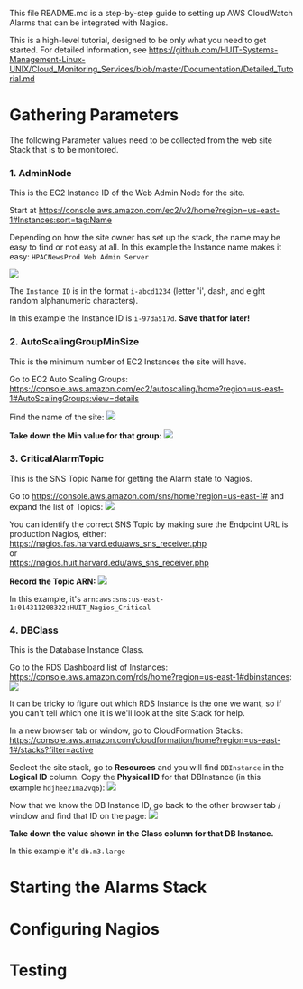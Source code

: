 This file README.md is a step-by-step guide to setting up AWS CloudWatch Alarms that can be integrated with Nagios.

This is a high-level tutorial, designed to be only what you need to get started. For detailed information, see
https://github.com/HUIT-Systems-Management-Linux-UNIX/Cloud_Monitoring_Services/blob/master/Documentation/Detailed_Tutorial.md



# Gathering Parameters

The following Parameter values need to be collected from the web site Stack that is to be monitored.


### 1. **AdminNode**

This is the EC2 Instance ID of the Web Admin Node for the site. 

Start at https://console.aws.amazon.com/ec2/v2/home?region=us-east-1#Instances:sort=tag:Name

Depending on how the site owner has set up the stack, the name may be easy to find or not easy at all. In this example 
the Instance name makes it easy: `HPACNewsProd Web Admin Server`

![](https://github.com/HUIT-Systems-Management-Linux-UNIX/Cloud_Monitoring_Services/blob/master/Documentation/Images/admin_node.png)

The `Instance ID` is in the format `i-abcd1234` (letter 'i', dash, and eight random alphanumeric characters).

In this example the Instance ID is `i-97da517d`. **Save that for later!**



### 2. **AutoScalingGroupMinSize**

This is the minimum number of EC2 Instances the site will have. 

Go to EC2 Auto Scaling Groups: <br>
https://console.aws.amazon.com/ec2/autoscaling/home?region=us-east-1#AutoScalingGroups:view=details

Find the name of the site:
![](https://github.com/HUIT-Systems-Management-Linux-UNIX/Cloud_Monitoring_Services/blob/master/Documentation/Images/auto-scaling-min.png)

**Take down the Min value for that group:**
![](https://github.com/HUIT-Systems-Management-Linux-UNIX/Cloud_Monitoring_Services/blob/master/Documentation/Images/auto-scaling-min-2.png)




### 3. **CriticalAlarmTopic**

This is the SNS Topic Name for getting the Alarm state to Nagios. 

Go to https://console.aws.amazon.com/sns/home?region=us-east-1# and expand the list of Topics:
![](https://github.com/HUIT-Systems-Management-Linux-UNIX/Cloud_Monitoring_Services/blob/master/Documentation/Images/sns-topic-1.png)

You can identify the correct SNS Topic by making sure the Endpoint URL is production Nagios, either:<br>
https://nagios.fas.harvard.edu/aws_sns_receiver.php<br>
or<br>
https://nagios.huit.harvard.edu/aws_sns_receiver.php

**Record the Topic ARN:**
![](https://github.com/HUIT-Systems-Management-Linux-UNIX/Cloud_Monitoring_Services/blob/master/Documentation/Images/sns-topic-2.png)

In this example, it's `arn:aws:sns:us-east-1:014311208322:HUIT_Nagios_Critical`



### 4. **DBClass**

This is the Database Instance Class. 

Go to the RDS Dashboard list of Instances: https://console.aws.amazon.com/rds/home?region=us-east-1#dbinstances:
![](https://github.com/HUIT-Systems-Management-Linux-UNIX/Cloud_Monitoring_Services/blob/master/Documentation/Images/rds-1.png)

It can be tricky to figure out which RDS Instance is the one we want, so if you can't tell which one it is we'll look 
at the site Stack for help. 

In a new browser tab or window, go to CloudFormation Stacks: https://console.aws.amazon.com/cloudformation/home?region=us-east-1#/stacks?filter=active

Seclect the site stack, go to **Resources** and you will find `DBInstance` in the **Logical ID** column. Copy the **Physical ID** for that DBInstance 
(in this example `hdjhee21ma2vq6`):
![](https://github.com/HUIT-Systems-Management-Linux-UNIX/Cloud_Monitoring_Services/blob/master/Documentation/Images/rds-2.png)

Now that we know the DB Instance ID, go back to the other browser tab / window and find that ID on the page:
![](https://github.com/HUIT-Systems-Management-Linux-UNIX/Cloud_Monitoring_Services/blob/master/Documentation/Images/rds-3.png)

**Take down the value shown in the Class column for that DB Instance.**

In this example it's `db.m3.large`





# Starting the Alarms Stack


# Configuring Nagios


# Testing



